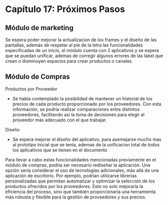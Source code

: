 # Capítulo 17: Próximos Pasos
## Módulo de marketing
Se espera poder mejorar la actualizacion de los frames y el diseño de las pantallas, además de respetar al pie de la letra las funcionalidades especificadas de un inicio, el módulo cuenta con 2 aplicativos y se espera que se puedan unificar, ademas de corregir algunos errores de las label que crean o disminuyen espacios para crear productos o canales.


## Módulo de Compras

Productos por Proveedor
* Se había contemplado la posibilidad de mantener un historial de los precios de cada producto proporcionado por los proveedores. Con esta información, se podría realizar comparaciones entre distintos proveedores, facilitando así la toma de decisiones para elegir al proveedor más adecuado con el que trabajar.

Diseño
* Se espera mejorar el diseño del aplicativo, para asemejarse mucho mas al prototipo inicial que se tenia, ademas de la unificacion total de todos los aplicativos que se tienen en el documento

Para llevar a cabo estas funcionalidades mencionadas previamente en el módulo de compras, podría ser necesario rediseñar la aplicación. Una opción sería considerar el uso de tecnologías adicionales, más allá de una aplicación de escritorio. Por ejemplo, podrían utilizarse librerías personalizadas que permitan automatizar y optimizar la selección de los productos ofrecidos por los proveedores. Esto no solo mejoraría la eficiencia del proceso, sino que también proporcionaría una herramienta más robusta y flexible para la gestión de proveedores y sus precios.
